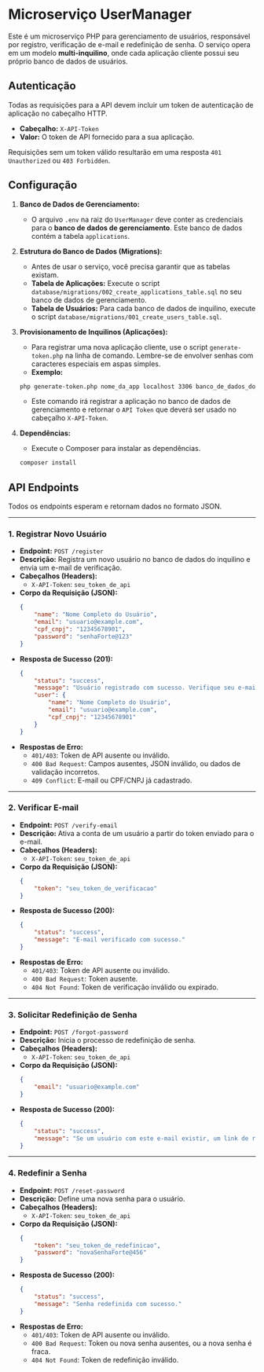 # Microserviço UserManager

Este é um microserviço PHP para gerenciamento de usuários, responsável por registro, verificação de e-mail e redefinição de senha. O serviço opera em um modelo **multi-inquilino**, onde cada aplicação cliente possui seu próprio banco de dados de usuários.

## Autenticação

Todas as requisições para a API devem incluir um token de autenticação de aplicação no cabeçalho HTTP.

*   **Cabeçalho:** `X-API-Token`
*   **Valor:** O token de API fornecido para a sua aplicação.

Requisições sem um token válido resultarão em uma resposta `401 Unauthorized` ou `403 Forbidden`.

## Configuração

1.  **Banco de Dados de Gerenciamento:**
    *   O arquivo `.env` na raiz do `UserManager` deve conter as credenciais para o **banco de dados de gerenciamento**. Este banco de dados contém a tabela `applications`.

2.  **Estrutura do Banco de Dados (Migrations):**
    *   Antes de usar o serviço, você precisa garantir que as tabelas existam.
    *   **Tabela de Aplicações:** Execute o script `database/migrations/002_create_applications_table.sql` no seu banco de dados de gerenciamento.
    *   **Tabela de Usuários:** Para cada banco de dados de inquilino, execute o script `database/migrations/001_create_users_table.sql`.

3.  **Provisionamento de Inquilinos (Aplicações):**
    *   Para registrar uma nova aplicação cliente, use o script `generate-token.php` na linha de comando. Lembre-se de envolver senhas com caracteres especiais em aspas simples.
    *   **Exemplo:**
    ```bash
    php generate-token.php nome_da_app localhost 3306 banco_de_dados_do_inquilino usuario_do_bd 'senha_do_bd!@#'
    ```
    *   Este comando irá registrar a aplicação no banco de dados de gerenciamento e retornar o `API Token` que deverá ser usado no cabeçalho `X-API-Token`.

4.  **Dependências:**
    *   Execute o Composer para instalar as dependências.
    ```bash
    composer install
    ```

## API Endpoints

Todos os endpoints esperam e retornam dados no formato JSON.

---

### 1. Registrar Novo Usuário

*   **Endpoint:** `POST /register`
*   **Descrição:** Registra um novo usuário no banco de dados do inquilino e envia um e-mail de verificação.
*   **Cabeçalhos (Headers):**
    *   `X-API-Token`: `seu_token_de_api`
*   **Corpo da Requisição (JSON):**
    ```json
    {
        "name": "Nome Completo do Usuário",
        "email": "usuario@example.com",
        "cpf_cnpj": "12345678901",
        "password": "senhaForte@123"
    }
    ```
*   **Resposta de Sucesso (201):**
    ```json
    {
        "status": "success",
        "message": "Usuário registrado com sucesso. Verifique seu e-mail para ativar a conta.",
        "user": {
            "name": "Nome Completo do Usuário",
            "email": "usuario@example.com",
            "cpf_cnpj": "12345678901"
        }
    }
    ```
*   **Respostas de Erro:**
    *   `401/403`: Token de API ausente ou inválido.
    *   `400 Bad Request`: Campos ausentes, JSON inválido, ou dados de validação incorretos.
    *   `409 Conflict`: E-mail ou CPF/CNPJ já cadastrado.

---

### 2. Verificar E-mail

*   **Endpoint:** `POST /verify-email`
*   **Descrição:** Ativa a conta de um usuário a partir do token enviado para o e-mail.
*   **Cabeçalhos (Headers):**
    *   `X-API-Token`: `seu_token_de_api`
*   **Corpo da Requisição (JSON):**
    ```json
    {
        "token": "seu_token_de_verificacao"
    }
    ```
*   **Resposta de Sucesso (200):**
    ```json
    {
        "status": "success",
        "message": "E-mail verificado com sucesso."
    }
    ```
*   **Respostas de Erro:**
    *   `401/403`: Token de API ausente ou inválido.
    *   `400 Bad Request`: Token ausente.
    *   `404 Not Found`: Token de verificação inválido ou expirado.

---

### 3. Solicitar Redefinição de Senha

*   **Endpoint:** `POST /forgot-password`
*   **Descrição:** Inicia o processo de redefinição de senha.
*   **Cabeçalhos (Headers):**
    *   `X-API-Token`: `seu_token_de_api`
*   **Corpo da Requisição (JSON):**
    ```json
    {
        "email": "usuario@example.com"
    }
    ```
*   **Resposta de Sucesso (200):**
    ```json
    {
        "status": "success",
        "message": "Se um usuário com este e-mail existir, um link de redefinição de senha foi enviado."
    }
    ```

---

### 4. Redefinir a Senha

*   **Endpoint:** `POST /reset-password`
*   **Descrição:** Define uma nova senha para o usuário.
*   **Cabeçalhos (Headers):**
    *   `X-API-Token`: `seu_token_de_api`
*   **Corpo da Requisição (JSON):**
    ```json
    {
        "token": "seu_token_de_redefinicao",
        "password": "novaSenhaForte@456"
    }
    ```
*   **Resposta de Sucesso (200):**
    ```json
    {
        "status": "success",
        "message": "Senha redefinida com sucesso."
    }
    ```
*   **Respostas de Erro:**
    *   `401/403`: Token de API ausente ou inválido.
    *   `400 Bad Request`: Token ou nova senha ausentes, ou a nova senha é fraca.
    *   `404 Not Found`: Token de redefinição inválido.